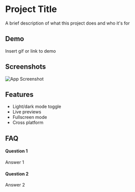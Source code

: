 
# Project Title

A brief description of what this project does and who it's for


## Demo

Insert gif or link to demo


## Screenshots

![App Screenshot](https://via.placeholder.com/468x300?text=App+Screenshot+Here)


## Features

- Light/dark mode toggle
- Live previews
- Fullscreen mode
- Cross platform


## FAQ

#### Question 1

Answer 1

#### Question 2

Answer 2



